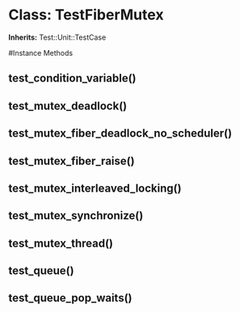 # Class: TestFiberMutex
**Inherits:** Test::Unit::TestCase
    




#Instance Methods
## test_condition_variable() [](#method-i-test_condition_variable)

## test_mutex_deadlock() [](#method-i-test_mutex_deadlock)

## test_mutex_fiber_deadlock_no_scheduler() [](#method-i-test_mutex_fiber_deadlock_no_scheduler)

## test_mutex_fiber_raise() [](#method-i-test_mutex_fiber_raise)

## test_mutex_interleaved_locking() [](#method-i-test_mutex_interleaved_locking)

## test_mutex_synchronize() [](#method-i-test_mutex_synchronize)

## test_mutex_thread() [](#method-i-test_mutex_thread)

## test_queue() [](#method-i-test_queue)

## test_queue_pop_waits() [](#method-i-test_queue_pop_waits)

